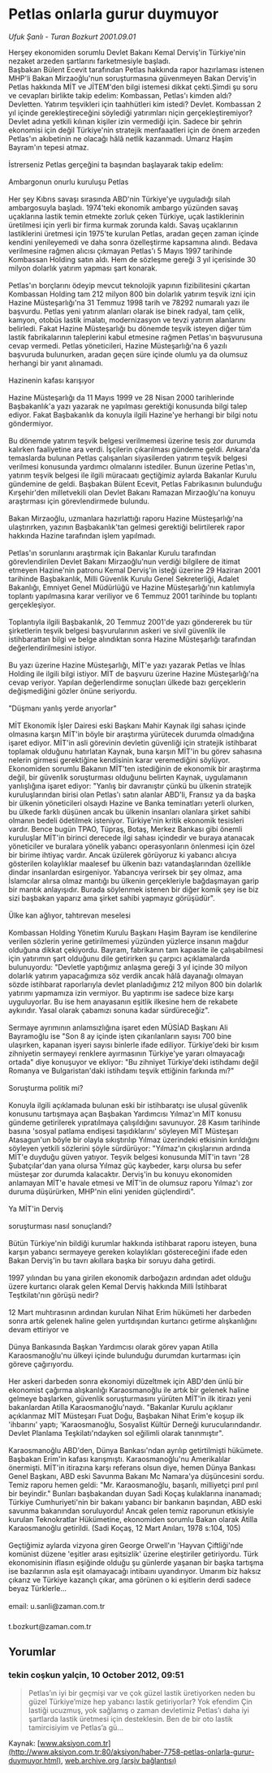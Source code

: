 # Petlas onlarla gurur duymuyor

*Ufuk Şanlı - Turan Bozkurt 2001.09.01*

<div class="news-detail-text-todays">
 <div>
 </div>
 <div>
 </div>
 <div id="newsSpot">
  <font class="detail-spot">
   Herşey ekonomiden sorumlu Devlet Bakanı Kemal Derviş'in Türkiye'nin nezaket arzeden şartlarını farketmesiyle başladı.
  </font>
 </div>
 <div id="newsText">
  <font class="detail-text">
   Başbakan Bülent Ecevit tarafından Petlas hakkında rapor hazırlaması istenen MHP'li Bakan Mirzaoğlu'nun soruşturmasına güvenmeyen Bakan Derviş'in Petlas hakkında MİT ve JİTEM'den bilgi istemesi dikkat çekti.Şimdi şu soru ve cevapları birlikte takip edelim: Kombassan, Petlas'ı kimden aldı? Devletten. Yatırım teşvikleri için taahhütleri kim istedi? Devlet. Kombassan 2 yıl içinde gerekleştireceğini söylediği yatırımları niçin gerçekleştiremiyor? Devlet adına yetkili kılınan kişiler  izin vermediği için. Sadece bir şehrin ekonomisi için değil Türkiye'nin stratejik menfaaatleri için de önem arzeden Petlas'ın akıbetinin ne olacağı hâlâ netlik kazanmadı. Umarız Haşim Bayram'ın tepesi atmaz.
   <br/>
   <br/>
   İstrerseniz Petlas gerçeğini ta başından başlayarak takip edelim:
   <br/>
   <br/>
   Ambargonun onurlu kuruluşu Petlas
   <br/>
   <br/>
   Her şey Kıbrıs savaşı sırasında ABD'nin Türkiye'ye uyguladığı silah ambargosuyla başladı. 1974'teki ekonomik ambargo yüzünden savaş uçaklarına lastik temin etmekte zorluk çeken Türkiye, uçak lastiklerinin üretilmesi için yerli bir firma kurmak zorunda kaldı. Savaş uçaklarının lastiklerini üretmesi için 1975'te kurulan Petlas, aradan geçen zaman içinde kendini yenileyemedi ve daha sonra özelleştirme kapsamına alındı. Bedava verilmesine rağmen alıcısı çıkmayan Petlas'ı 5 Mayıs 1997 tarihinde Kombassan Holding satın aldı. Hem de sözleşme gereği 3 yıl içerisinde 30 milyon dolarlık yatırım yapması şart konarak.
   <br/>
   <br/>
   Petlas'ın borçlarını ödeyip mevcut teknolojik yapının fizibilitesini çıkartan Kombassan Holding tam 212 milyon 800 bin dolarlık yatırım teşvik izni için Hazine Müsteşarlığı'na 31 Temmuz 1998 tarih ve 78292 numaralı yazı ile başvurdu. Petlas yeni yatırım alanları olarak ise binek radyal, tam çelik, kamyon, otobüs lastik imalatı, modernizasyon ve tevzi yatırım alanlarını belirledi. Fakat Hazine Müsteşarlığı bu dönemde teşvik isteyen diğer tüm lastik fabrikalarının taleplerini kabul etmesine rağmen Petlas'ın başvurusuna cevap vermedi. Petlas yöneticileri, Hazine Müsteşarlığı'na 6 yazılı başvuruda bulunurken, aradan geçen süre içinde olumlu ya da olumsuz herhangi bir yanıt alınamadı.
   <br/>
   <br/>
   Hazinenin kafası karışıyor
   <br/>
   <br/>
   Hazine Müsteşarlığı da 11 Mayıs 1999 ve 28 Nisan 2000 tarihlerinde Başbakanlık'a yazı yazarak ne yapılması gerektiği konusunda bilgi talep ediyor. Fakat Başbakanlık da konuyla ilgili Hazine'ye herhangi bir bilgi notu göndermiyor.
   <br/>
   <br/>
   Bu dönemde yatırım teşvik belgesi verilmemesi üzerine tesis zor durumda kalırken faaliyetine ara verdi. İşçilerin çıkarılması gündeme geldi. Ankara'da temaslarda bulunan Petlas çalışanları siyasilerden yatırım teşvik belgesi verilmesi konusunda yardımcı olmalarını istediler. Bunun üzerine Petlas'ın, yatırım teşvik belgesi ile ilgili müracaatı geçtiğimiz aylarda Bakanlar Kurulu gündemine de geldi. Başbakan Bülent Ecevit, Petlas Fabrikasının bulunduğu Kırşehir'den milletvekili olan Devlet Bakanı Ramazan Mirzaoğlu'na konuyu araştırması için görevlendirmede bulundu.
   <br/>
   <br/>
   Bakan Mirzaoğlu, uzmanlara hazırlattığı raporu Hazine Müsteşarlığı'na ulaştırırken, yazının Başbakanlık'tan gelmesi gerektiği belirtilerek rapor hakkında Hazine tarafından işlem yapılmadı.
   <br/>
   <br/>
   Petlas'ın sorunlarını araştırmak için Bakanlar Kurulu tarafından görevlendirilen Devlet Bakanı Mirzaoğlu'nun verdiği bilgilere de itimat etmeyen Hazine'nin patronu Kemal Derviş'in isteği üzerine 29 Haziran 2001 tarihinde Başbakanlık, Milli Güvenlik Kurulu Genel Sekreterliği, Adalet Bakanlığı, Emniyet Genel Müdürlüğü ve Hazine Müsteşarlığı'nın katılımıyla toplantı yapılmasına karar veriliyor ve 6 Temmuz 2001 tarihinde bu toplantı gerçekleşiyor.
   <br/>
   <br/>
   Toplantıyla ilgili Başbakanlık, 20 Temmuz 2001'de yazı göndererek bu tür şirketlerin teşvik belgesi başvurularının askeri ve sivil güvenlik ile istihbarattan bilgi ve belge alındıktan sonra Hazine Müsteşarlığı tarafından değerlendirilmesini istiyor.
   <br/>
   <br/>
   Bu yazı üzerine Hazine Müsteşarlığı, MİT'e yazı yazarak Petlas ve İhlas Holding ile ilgili bilgi istiyor. MİT de başvuru üzerine Hazine Müsteşarlığı'na cevap veriyor. Yapılan değerlendirme sonuçları ülkede bazı gerçeklerin değişmediğini gözler önüne seriyordu.
   <br/>
   <br/>
   "Düşmanı yanlış yerde arıyorlar"
   <br/>
   <br/>
   MİT Ekonomik İşler Dairesi eski Başkanı Mahir Kaynak ilgi sahası içinde olmasına karşın MİT'in böyle bir araştırma yürütecek durumda olmadığına işaret ediyor. MİT'in asli görevinin devletin güvenliği için stratejik istihbarat toplamak olduğunu hatırlatan Kaynak, buna karşın MİT'in bu görev sahasına nelerin girmesi gerektiğine kendisinin karar veremediğini söylüyor. Ekonomiden sorumlu Bakanın MİT'ten istediğinin de ekonomik bir araştırma değil, bir güvenlik soruşturması olduğunu belirten Kaynak, uygulamanın yanlışlığına işaret ediyor: "Yanlış bir davranıştır çünkü bu ülkenin stratejik kuruluşlarından birisi olan Petlas'ı satın alanlar ABD'li, Fransız ya da başka bir ülkenin yöneticileri olsaydı Hazine ve Banka teminatları yeterli olurken, bu ülkede farklı düşünen ancak bu ülkenin insanları olanlara şirket sahibi olmanın bedeli ödetilmek isteniyor. Türkiye'nin kritik ekonomik tesisleri vardır. Bence bugün TPAO, Tüpraş, Botaş, Merkez Bankası gibi önemli kuruluşlar MİT'in birinci derecede ilgi sahası içindedir ve buraya atanacak yöneticiler ve buralara yönelik yabancı operasyonların önlenmesi için özel bir birime ihtiyaç vardır. Ancak üzülerek görüyoruz ki yabancı alıcıya gösterilen kolaylıklar maalesef bu ülkenin bazı vatandaşlarından özellikle dindar insanlardan esirgeniyor. Yabancıya verirsek bir şey olmaz, ama İslamcılar alırsa olmaz mantığı bu ülkenin gerçekleriyle bağdaşmayan garip bir mantık anlayışıdır. Burada söylenmek istenen bir diğer komik şey ise biz sizi başbakan yaparız ama şirket sahibi yapmayız görüşüdür".
   <br/>
   <br/>
   Ülke kan ağlıyor, tahtırevan meselesi
   <br/>
   <br/>
   Kombassan Holding Yönetim Kurulu Başkanı Haşim Bayram ise kendilerine verilen sözlerin yerine getirilmemesi yüzünden yüzlerce insanın mağdur olduğuna dikkat çekiyordu. Bayram, fabrikanın tam kapasite ile çalışabilmesi için yatırımın şart olduğunu dile getirirken şu çarpıcı açıklamalarda bulunuyordu: "Devletle yaptığımız anlaşma gereği 3 yıl içinde 30 milyon dolarlık yatırım yapacağımıza söz verdik ancak hâlâ dayanağı olmayan sözde istihbarat raporlarıyla devlet planladığımız 212 milyon 800 bin dolarlık yatırımı yapmamıza izin vermiyor. Bu yaptırımı ise sadece bize karşı uyguluyorlar. Bu ise hem anayasanın eşitlik ilkesine hem de rekabete aykırıdır. Yasal olarak çabamızı sonuna kadar sürdüreceğiz".
   <br/>
   <br/>
   Sermaye ayrımının anlamsızlığına işaret eden MÜSİAD Başkanı Ali Bayramoğlu ise "Son 8 ay içinde işten çıkarılanların sayısı 700 bine ulaşırken, kapanan işyeri sayısı binlerle ifade ediliyor. Türkiye'deki bir kısım zihniyetin sermayeyi renklere ayırmasının Türkiye'ye yararı olmayacağı ortada" diye konuşuyor ve ekliyor: "Bu zihniyet Türkiye'deki istihdamı değil Romanya ve Bulgaristan'daki istihdamı teşvik ettiğinin farkında mı?"
   <br/>
   <br/>
   Soruşturma politik mi?
   <br/>
   <br/>
   Konuyla ilgili açıklamada bulunan eski bir istihbaratçı ise ulusal güvenlik konusunu tartışmaya açan Başbakan Yardımcısı Yılmaz'ın MİT konusu gündeme getirilerek yıpratılmaya çalışıldığını savunuyor. 28 Kasım tarihinde basına 'sosyal patlama endişesi taşıdıklarını' söyleyen MİT Müsteşarı Atasagun'un böyle bir olayla sıkıştırılıp Yılmaz üzerindeki etkisinin kırıldığını söyleyen yetkili sözlerini şöyle sürdürüyor: "Yılmaz'ın çıkışlarının ardında MİT'e duyduğu güven yatıyor. Teşvik belgesi konusunda MİT'in tavrı '28 Şubatçılar'dan yana olursa Yılmaz güç kaybeder, karşı olursa bu sefer müsteşar zor durumda kalacaktır. Derviş'in bu konuyu ekonomiden anlamayan MİT'e havale etmesi ve MİT'in de olumsuz raporu Yılmaz'ı zor duruma düşürürken, MHP'nin elini yeniden güçlendirdi".
   <br/>
   <br/>
   Ya MİT'in Derviş
   <br/>
   <br/>
   soruşturması nasıl sonuçlandı?
   <br/>
   <br/>
   Bütün Türkiye'nin bildiği kurumlar hakkında istihbarat raporu isteyen, buna karşın yabancı sermayeye gereken kolaylıkları göstereceğini ifade eden Bakan Derviş'in bu tavrı akıllara başka bir soruyu daha getirdi.
   <br/>
   <br/>
   1997 yılından bu yana girilen ekonomik darboğazın ardından adet olduğu üzere kurtarıcı olarak gelen Kemal Derviş hakkında Milli İstihbarat Teştkilatı'nın görüşü nedir?
   <br/>
   <br/>
   12 Mart muhtırasının ardından kurulan Nihat Erim hükümeti her darbeden sonra artık gelenek haline gelen yurtdışından kurtarıcı getirme alışkanlığını devam ettiriyor ve
   <br/>
   <br/>
   Dünya Bankasında Başkan Yardımcısı olarak görev yapan Atilla Karaosmanoğlu'nu ülkeyi içinde bulunduğu durumdan kurtarması için göreve çağırıyordu.
   <br/>
   <br/>
   Her askeri darbeden sonra ekonomiyi düzeltmek için ABD'den ünlü bir ekonomist çağırma alışkanlığı Karaosmanoğlu ile artık bir gelenek haline gelmeye başlarken, güvenlik soruşturmasını yürüten MİT'in ilk itirazı yeni bakanlardan Atilla Karaosmanoğlu'naydı. "Bakanlar Kurulu açıklanır açıklanmaz MİT Müsteşarı Fuat Doğu, Başbakan Nihat Erim'e koşup ilk 'ihbarını' yaptı; 'Karaosmanoğlu, Sosyalist Kültür Derneği kurucularındandır. Devlet Planlama Teşkilatı'ndayken sol eğilimli olarak tanınmıştır".
   <br/>
   <br/>
   Karaosmanoğlu ABD'den, Dünya Bankası'ndan ayrılıp getirtilmişti hükümete. Başbakan Erim'in kafası karışmıştı. Karaosmanoğlu'nu Amerikalılar önermişti. MİT'in itirazına karşı referans olsun diye, hemen Dünya Bankası Genel Başkanı, ABD eski Savunma Bakanı Mc Namara'ya düşüncesini sordu. Temiz raporu hemen geldi: "Mr. Karaosmanoğlu, başarılı, milliyetçi pırıl pırıl bir beyindir." Bunları başbakandan duyan Sadi Koçaş kulaklarına inanamadı; Türkiye Cumhuriyeti'nin bir bakanı yabancı bir bankanın başından, ABD eski savunma bakanından soruluyordu! Ancak gelen temiz raporunun etkisiyle kurulan Teknokratlar Hükümetine, ekonomiden sorumlu Bakan olarak Atilla Karaosmanoğlu getirildi. (Sadi Koçaş, 12 Mart Anıları, 1978 s:104, 105)
   <br/>
   <br/>
   Geçtiğimiz aylarda vizyona giren George Orwell'ın 'Hayvan Çiftliği'nde komünist düzene 'eşitler arası eşitsizlik' üzerine eleştiriler getiriyordu. Türk ekonomisinin iflasın eşiğinde olduğu şu günlerde yaşanan bir başka tartışma ise bazılarının asla eşit olamayacağı intibaını uyandırıyor. Umarım biz haksız çıkarız ve Türkiye kazançlı çıkar, ama görünen o ki eşitlerin derdi sadece beyaz Türklerle...
   <br/>
   <br/>
   email: u.sanli@zaman.com.tr
   <br/>
   <br/>
   t.bozkurt@zaman.com.tr
   <br/>
  </font>
 </div>
 <div>
 </div>
 <div>
 </div>
</div>


## Yorumlar

### tekin coşkun yalçin, 10 October 2012, 09:51
> Petlas’ın iyi bir geçmişi var ve çok güzel lastik üretiyorken neden bu güzel Türkiye’mize hep yabancı lastik getiriyorlar?  Yok efendim Çin lastiği ucuzmuş, yok sağlamış o zaman devletimiz Petlas’ı daha iyi şartlarda lastik üretmesi için desteklesin. Ben de bir oto lastik tamircisiyim ve Petlas’a gü...

Kaynak: [www.aksiyon.com.tr](http://www.aksiyon.com.tr:80/aksiyon/haber-7758-petlas-onlarla-gurur-duymuyor.html), [web.archive.org (arşiv bağlantısı)](http://web.archive.org/web/20140125235113/http://www.aksiyon.com.tr:80/aksiyon/haber-7758-petlas-onlarla-gurur-duymuyor.html)
